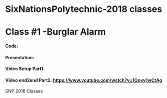 # SixNationsPolytechnic-2018 classes
# Class #1 -Burglar Alarm
#### Code:
#### Presentation:
#### Video Setup Part1:
#### Video end2end Part2: https://www.youtube.com/watch?v=1Qnxy1wCtAg

SNP 2018 Classes
